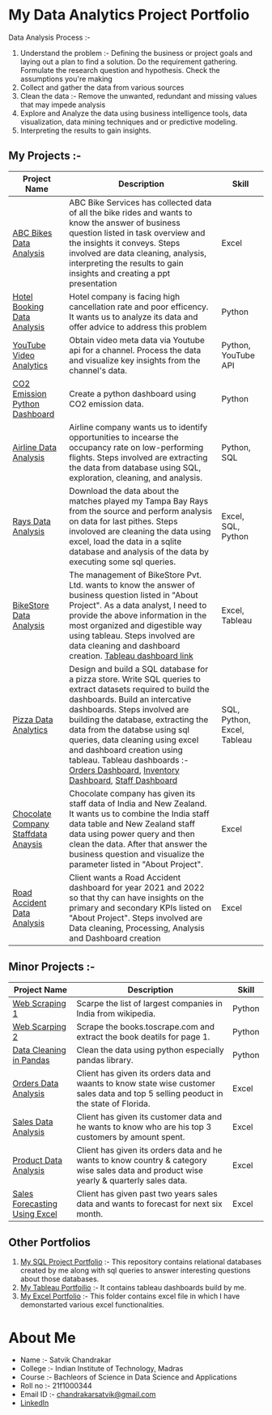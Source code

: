 # My Data Analytics Project Portfolio

Data Analysis Process :- 

1. Understand the problem :- Defining the business or project goals and laying out a plan to find a solution. Do the requirement gathering. Formulate the research question and hypothesis. Check the assumptions you're making
2. Collect and gather the data from various sources
3. Clean the data :- Remove the unwanted, redundant and missing values that may impede analysis
4. Explore and Analyze the data using business intelligence tools, data visualization, data mining techniques and or predictive modeling. 
5. Interpreting the results to gain insights.

## My Projects :- 

Project Name  | Description | Skill
------------- | ------------- | -------------
[ABC Bikes Data Analysis](https://drive.google.com/drive/folders/1m7moZaa7SrJI2guurc6NQOyAsZy9KlML?usp=drive_link)  | ABC Bike Services has collected data of all the bike rides and wants to know the answer of business question listed in task overview and the insights it conveys. Steps involved are data cleaning, analysis, interpreting the results to gain insights and creating a ppt presentation | Excel
[Hotel Booking Data Analysis](https://drive.google.com/drive/folders/1uk-_853zTvwAe8plp4xp07-NHrqGjGpB?usp=drive_link)  | Hotel company is facing high cancellation rate and poor efficency. It wants us to analyze its data and offer advice to address this problem | Python
[YouTube Video Analytics](https://drive.google.com/drive/folders/1rrpLnU3-bK-2lmZXZJml_onsYOIu33zn?usp=drive_link)  | Obtain video meta data via Youtube api for a channel. Process the data and visualize key insights from the channel's data. | Python, YouTube API
[CO2 Emission Python Dashboard](https://drive.google.com/drive/folders/1hjv5IRCBiyJnzmSUZDCOJjvaL_LtB2Xe?usp=drive_link)  | Create a python dashboard using CO2 emission data. | Python
[Airline Data Analysis](https://drive.google.com/drive/folders/1p8dTp9YOiLQ8O9IPTt25KeYP6OtbKteB?usp=drive_link) | Airline company wants us to identify opportunities to incearse the occupancy rate on low-performing flights. Steps involved are extracting the data from database using SQL, exploration, cleaning, and analysis. | Python, SQL
[Rays Data Analysis](https://github.com/Satvik-ai/Rays_Data_Analysis_SQL_Excel) | Download the data about the matches played my Tampa Bay Rays from the source and perform analysis on data for last pithes. Steps involoved are cleaning the data using excel, load the data in a sqlite database and analysis of the data by executing some sql queries. | Excel, SQL, Python
[BikeStore Data Analysis](https://drive.google.com/drive/folders/1Mp4RT3PX4pGL4VdEI1xPJWekTgbqTzzm?usp=drive_link) | The management of BikeStore Pvt. Ltd. wants to know the answer of business question listed in "About Project". As a data analyst, I need to provide the above information in the most organized and digestible way using tableau. Steps involved are data cleaning and dashboard creation. [Tableau dashboard link](https://public.tableau.com/views/BikeStoresDashboard_16902159559810/Dashboard1?:language=en-US&:display_count=n&:origin=viz_share_link ) | Excel, Tableau
[Pizza Data Analytics](https://drive.google.com/drive/folders/1013hNGet2-3LX2lqLc4GcrxBs4RkN4-M?usp=drive_link) | Design and build a SQL database for a pizza store. Write SQL queries to extract datasets required to build the dashboards. Build an intercative dashboards. Steps involved are building the database, extracting the data from the databse using sql queries, data cleaning using excel and dashboard creation using tableau. Tableau dashboards :- [Orders Dashboard](https://public.tableau.com/views/PizzaOrderActivityDashboard/OrderActivityDashboard?:language=en-GB&:display_count=n&:origin=viz_share_link), [Inventory Dashboard](https://public.tableau.com/shared/XFT5Z8BQX?:display_count=n&:origin=viz_share_link), [Staff Dashboard](https://public.tableau.com/views/PizzaStoreStaffDashboard/StaffDashboard?:language=en-GB&:display_count=n&:origin=viz_share_link) | SQL, Python, Excel, Tableau
[Chocolate Company Staffdata Anaysis](https://drive.google.com/drive/folders/1_fb2uE7lzs3ARb4IKvvmY5H1Yk_4diAJ?usp=drive_link) | Chocolate company has given its staff data of India and New Zealand. It wants us to combine the India staff data table and New Zealand staff data using power query and then clean the data. After that answer the business question and visualize the parameter listed in "About Project". | Excel
[Road Accident Data Analysis](https://drive.google.com/drive/folders/1w1vwUxEVoISFVUegOpEEAtM3lNPUMT6m?usp=drive_link) | Client wants a Road Accident dashboard for year 2021 and 2022 so that thy can have insights on the primary and secondary KPIs listed on "About Project". Steps involved are Data cleaning, Processing, Analysis and Dashboard creation | Excel

## Minor Projects :- 

Project Name  | Description | Skill
------------- | ------------- | -------------
[Web Scraping 1](https://colab.research.google.com/drive/1RsdGCWn6ncF2l-t4760mmdNcLq4vqPav?usp=drive_link) | Scarpe the list of largest companies in India from wikipedia. | Python
[Web Scarping 2](https://colab.research.google.com/drive/14LnV9HrSPnYNSISJByoExTtzwOsSAhoR?usp=drive_link) | Scrape the books.toscrape.com and extract the book deatils for page 1. | Python
[Data Cleaning in Pandas](https://drive.google.com/drive/folders/1b4jCOaQbl8JqKLsestDHIcjnOthJWPNR?usp=drive_link) | Clean the data using python especially pandas library. | Python
[Orders Data Analysis](https://docs.google.com/spreadsheets/d/1JvKfibk9edzbHVAUsc-i9VvLihdSd33U/edit?usp=drive_link&ouid=103961194299347237166&rtpof=true&sd=true) | Client has given its orders data and waants to know state wise customer sales data and top 5 selling peoduct in the state of Florida. | Excel
[Sales Data Analysis](https://docs.google.com/spreadsheets/d/1N-TXhQ9_l37_-GWNwbWfFdgtkbadVrO0/edit?usp=drive_link&ouid=103961194299347237166&rtpof=true&sd=true) | Client has given its customer data and he wants to know who are his top 3 customers by amount spent. | Excel
[Product Data Analysis](https://docs.google.com/spreadsheets/d/1lw4EJkOq2tOW4_b_MfP51GhY1aZNBpnt/edit?usp=drive_link&ouid=103961194299347237166&rtpof=true&sd=true) | Client has given its orders data and he wants to know country & category wise sales data and product wise yearly & quarterly sales data. | Excel
[Sales Forecasting Using Excel](https://docs.google.com/spreadsheets/d/1Dhs3_Zb_qYtrWYOnNBZ8lgmpYPA58hVj/edit?usp=drive_link&ouid=103961194299347237166&rtpof=true&sd=true) | Client has given past two years sales data and wants to forecast for next six month. | Excel

## Other Portfolios

1. [My SQL Project Portfolio](https://github.com/Satvik-ai/My-SQL-Portfolio) :- This repository contains relational databases created by me along with sql queries to answer interesting questions about those databases.
2. [My Tableau Portfoilio](https://public.tableau.com/app/profile/satvik.chandrakar) :- It contains tableau dashboards build by me.
3. [My Excel Portfolio](https://drive.google.com/drive/folders/1nQXBYnwDDbeuClViMKWrdLhsYLX2IG4Z?usp=drive_link) :- This folder contains excel file in which I have demonstarted various excel functionalities.

# About Me 
- Name :- Satvik Chandrakar
- College :- Indian Institute of Technology, Madras
- Course :- Bachleors of Science in Data Science and Applications
- Roll no :- 21f1000344
- Email ID :- chandrakarsatvik@gmail.com
- [LinkedIn](https://www.linkedin.com/in/satvik-chandrakar-4008471ba) 
